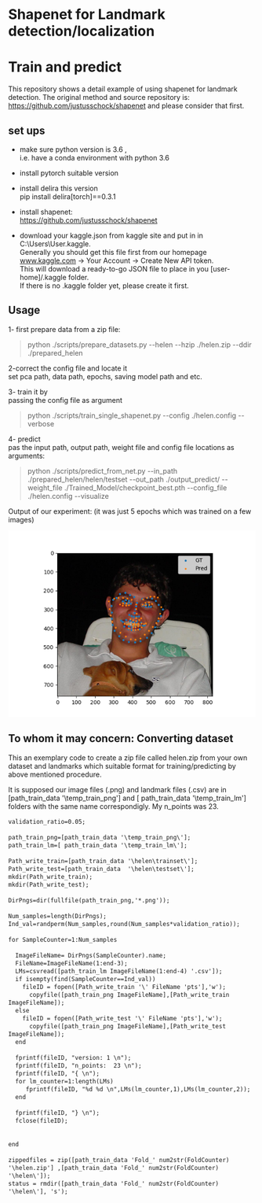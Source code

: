 # Shapenet for Landmark detection/localization
# Train and predict

This repository shows a detail example of using shapenet for landmark detection.
The original method and source repository is:
https://github.com/justusschock/shapenet
and please consider that first.


## set ups

- make sure python version is 3.6 , <br/>
i.e. have a conda environment with python 3.6

- install pytorch suitable version

- install delira this version <br/>
pip install delira[torch]==0.3.1

- install shapenet:<br/>
https://github.com/justusschock/shapenet

- download your kaggle.json from kaggle site and put in in C:\Users\User\.kaggle.<br/>
Generally you should get this file first from our homepage 
www.kaggle.com -> Your Account -> Create New API token. <br/>
This will download a ready-to-go JSON file to place in you 
[user-home]/.kaggle folder. <br/>
If there is no .kaggle folder yet, please create it first.



## Usage

1- first prepare data from a zip file: <br/>
> python ./scripts/prepare_datasets.py --helen --hzip ./helen.zip --ddir ./prepared_helen

2-correct the config file and locate it <br/>
set pca path, data path, epochs, saving model path and etc. 

3- train it by <br/>
passing the config file as argument <br/>
> python ./scripts/train_single_shapenet.py --config ./helen.config --verbose

4- predict <br/>
pas the input path, output path, weight file and config file locations as arguments: <br/>
> python ./scripts/predict_from_net.py --in_path ./prepared_helen/helen/testset --out_path ./output_predict/  --weight_file  ./Trained_Model/checkpoint_best.pth --config_file ./helen.config  --visualize 

Output of our experiment: (it was just 5 epochs which was trained on a few images) <br/>

![Alt text](./output_predict/visualization/31681454_1.png?raw=true "Title")


## To whom it may concern: Converting dataset 
This an exemplary code to create a zip file called helen.zip from your own dataset and landmarks which suitable format for training/predicting by above mentioned procedure.

It is supposed our image files (.png) and landmark files (.csv) are in [path_train_data '\temp_train_png\'] and [ path_train_data '\temp_train_lm\'] folders with the same name correspondigly. My n_points was 23.


```
validation_ratio=0.05;

path_train_png=[path_train_data '\temp_train_png\'];
path_train_lm=[ path_train_data '\temp_train_lm\'];

Path_write_train=[path_train_data '\helen\trainset\'];
Path_write_test=[path_train_data  '\helen\testset\'];
mkdir(Path_write_train);
mkdir(Path_write_test);

DirPngs=dir(fullfile(path_train_png,'*.png'));

Num_samples=length(DirPngs);
Ind_val=randperm(Num_samples,round(Num_samples*validation_ratio));

for SampleCounter=1:Num_samples

  ImageFileName= DirPngs(SampleCounter).name;
  FileName=ImageFileName(1:end-3); 
  LMs=csvread([path_train_lm ImageFileName(1:end-4) '.csv']);
  if isempty(find(SampleCounter==Ind_val))
    fileID = fopen([Path_write_train '\' FileName 'pts'],'w');
      copyfile([path_train_png ImageFileName],[Path_write_train ImageFileName]);
  else
    fileID = fopen([Path_write_test '\' FileName 'pts'],'w');
      copyfile([path_train_png ImageFileName],[Path_write_test ImageFileName]);
  end

  fprintf(fileID, "version: 1 \n");
  fprintf(fileID, "n_points:  23 \n");
  fprintf(fileID, "{ \n");
  for lm_counter=1:length(LMs)
     fprintf(fileID, "%d %d \n",LMs(lm_counter,1),LMs(lm_counter,2));
  end

  fprintf(fileID, "} \n");      
  fclose(fileID);


end

zippedfiles = zip([path_train_data 'Fold_' num2str(FoldCounter) '\helen.zip'] ,[path_train_data 'Fold_' num2str(FoldCounter) '\helen\']);
status = rmdir([path_train_data 'Fold_' num2str(FoldCounter) '\helen\'], 's');


```



